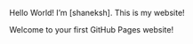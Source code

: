 
<p>Hello World! I’m [shaneksh]. This is my website!</p>






<p>Welcome to your first GitHub Pages website!</p>







